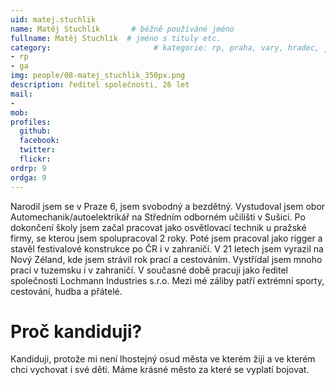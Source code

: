 ```yaml
---
uid: matej.stuchlik
name: Matěj Stuchlík       # běžně používáné jméno
fullname: Matěj Stuchlík  # jméno s tituly etc.
category:                       # kategorie: rp, praha, vary, hradec, jmk, senat
- rp
- ga
img: people/08-matej_stuchlik_350px.png
description: ředitel společnosti, 26 let
mail:
- 
mob: 
profiles:
  github:
  facebook:
  twitter:
  flickr:
ordrp: 9
ordga: 9
---
```

Narodil jsem se v Praze 6, jsem svobodný a bezdětný. Vystudoval jsem obor Automechanik/autoelektrikář na Středním odborném učilišti v Sušici. Po dokončení školy jsem začal pracovat jako osvětlovací technik u pražské firmy, se kterou jsem spolupracoval 2 roky. Poté jsem pracoval jako rigger a stavěl festivalové konstrukce po ČR i v zahraničí. V 21 letech jsem vyrazil na Nový Zéland, kde jsem strávil rok prací a cestováním. Vystřídal jsem mnoho prací v tuzemsku i v zahraničí. V současné době pracuji jako ředitel společnosti Lochmann Industries s.r.o. Mezi mé záliby patří extrémní sporty, cestování, hudba a přátelé.

# Proč kandiduji?
Kandiduji, protože mi není lhostejný osud města ve kterém žiji a ve kterém chci vychovat i své děti. Máme krásné město za které se vyplatí bojovat.

